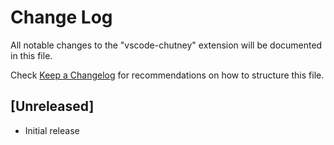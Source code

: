 # Change Log

All notable changes to the "vscode-chutney" extension will be documented in this file.

Check [Keep a Changelog](http://keepachangelog.com/) for recommendations on how to structure this file.

## [Unreleased]

- Initial release